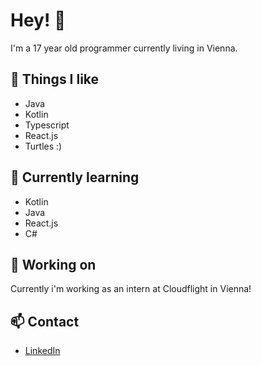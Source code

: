 # Hey! :wave: 

I'm a 17 year old programmer currently living in Vienna. 

## :turtle: Things I like

- Java
- Kotlin
- Typescript
- React.js
- Turtles :)

## :blue_book: Currently learning

- Kotlin
- Java
- React.js
- C# 

## :rocket: Working on

Currently i'm working as an intern at Cloudflight in Vienna!

## :mailbox: Contact
  
  - [LinkedIn](https://www.linkedin.com/in/christoph-kainz-4b37271ba/)

